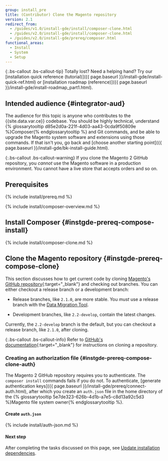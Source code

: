 ```yaml
---
group: install_pre
title: (Contributor) Clone the Magento repository
version: 2.1
redirect_from:
  - /guides/v1.0/install-gde/install/composer-clone.html
  - /guides/v2.0/install-gde/install/composer-clone.html
  - /guides/v2.0/install-gde/prereq/composer.html
functional_areas:
  - Install
  - System
  - Setup
---
```


{:.bs-callout .bs-callout-tip}
Totally lost? Need a helping hand? Try our [installation quick reference (tutorial)]({{ page.baseurl }}/install-gde/install-quick-ref.html) or [installation roadmap (reference)]({{ page.baseurl }}/install-gde/install-roadmap_part1.html).

## Intended audience {#integrator-aud}

The audience for this topic is anyone who contributes to the {{site.data.var.ce}} codebase. You should be highly technical, understand {% glossarytooltip d85e2d0a-221f-4d03-aa43-0cda9f50809e %}Composer{% endglossarytooltip %} and Git commands, and be able to upgrade the Magento system software and extensions using those commands. If that isn't you, go back and [choose another starting point]({{ page.baseurl }}/install-gde/bk-install-guide.html).

{:.bs-callout .bs-callout-warning}
If you clone the Magento 2 GitHub repository, you _cannot_ use the Magento software in a production environment. You cannot have a live store that accepts orders and so on.

## Prerequisites
{% include install/prereq.md %}

{% include install/composer-overview.md %}

## Install Composer {#instgde-prereq-compose-install}
{% include install/composer-clone.md %}

## Clone the Magento repository {#instgde-prereq-compose-clone}

This section discusses how to get current code by cloning [Magento's GitHub repository](https://github.com/magento/magento2){:target="\_blank"} and checking out branches. You can either checkout a release branch or a development branch:

*	Release branches, like `2.1.0`, are more stable. You _must_ use a release branch with the [Data Migration Tool]({{page.baseurl}}/migration/bk-migration-guide.html).

*	Development branches, like `2.2-develop`, contain the latest changes.

Currently, the `2.2-develop` branch is the default, but you can checkout a release branch, like `2.1.0`, after cloning.

{:.bs-callout .bs-callout-info}
Refer to [GitHub's documentation](https://help.github.com/articles/cloning-a-repository-from-github/){:target="\_blank"} for instructions on cloning a repository.

### Creating an authorization file {#instgde-prereq-compose-clone-auth}

The Magento 2 GitHub repository requires you to authenticate. The `composer install` commands fails if you do not. To authenticate, [generate authentication keys]({{ page.baseurl }}/install-gde/prereq/connect-auth.html), after which you create an `auth.json` file in the home directory of the {% glossarytooltip 5e7de323-626b-4d1b-a7e5-c8d13a92c5d3 %}Magento file system owner{% endglossarytooltip %}.

#### Create `auth.json`
{% include install/auth-json.md %}

#### Next step

After completing the tasks discussed on this page, see [Update installation dependencies]({{page.baseurl}}/install-gde/install/prepare-install.html).
